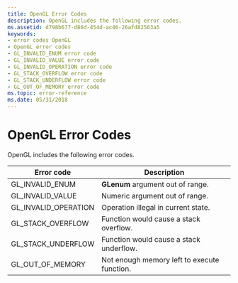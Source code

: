 ```yaml
---
title: OpenGL Error Codes
description: OpenGL includes the following error codes.
ms.assetid: d798b677-d86d-454d-ac46-26afd82563a5
keywords:
- error codes OpenGL
- OpenGL error codes
- GL_INVALID_ENUM error code
- GL_INVALID_VALUE error code
- GL_INVALID_OPERATION error code
- GL_STACK_OVERFLOW error code
- GL_STACK_UNDERFLOW error code
- GL_OUT_OF_MEMORY error code
ms.topic: error-reference
ms.date: 05/31/2018
---
```


# OpenGL Error Codes

OpenGL includes the following error codes.



| Error code             | Description                                 |
|------------------------|---------------------------------------------|
| GL\_INVALID\_ENUM      | **GLenum** argument out of range.           |
| GL\_INVALID\_VALUE     | Numeric argument out of range.              |
| GL\_INVALID\_OPERATION | Operation illegal in current state.         |
| GL\_STACK\_OVERFLOW    | Function would cause a stack overflow.      |
| GL\_STACK\_UNDERFLOW   | Function would cause a stack underflow.     |
| GL\_OUT\_OF\_MEMORY    | Not enough memory left to execute function. |



 

 

 




